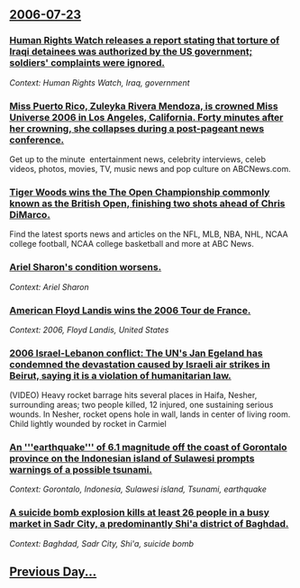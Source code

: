## [2006-07-23](/news/2006/07/23/index.md)

### [ Human Rights Watch releases a report stating that torture of Iraqi detainees was authorized by the US government; soldiers' complaints were ignored.  ](/news/2006/07/23/human-rights-watch-releases-a-report-stating-that-torture-of-iraqi-detainees-was-authorized-by-the-us-government-soldiers-complaints-were.md)
_Context: Human Rights Watch, Iraq, government_

### [ Miss Puerto Rico, Zuleyka Rivera Mendoza, is crowned Miss Universe 2006 in Los Angeles, California. Forty minutes after her crowning, she collapses during a post-pageant news conference.  ](/news/2006/07/23/miss-puerto-rico-zuleyka-rivera-mendoza-is-crowned-miss-universe-2006-in-los-angeles-california-forty-minutes-after-her-crowning-she-c.md)
Get up to the minute &nbsp;entertainment news,&nbsp;celebrity&nbsp;interviews, celeb videos, photos, movies, TV, music news and pop culture on&nbsp;ABCNews.com.

### [ Tiger Woods wins the The Open Championship commonly known as the British Open, finishing two shots ahead of Chris DiMarco. ](/news/2006/07/23/tiger-woods-wins-the-the-open-championship-commonly-known-as-the-british-open-finishing-two-shots-ahead-of-chris-dimarco.md)
Find the latest sports news and articles on the NFL, MLB, NBA, NHL, NCAA college football, NCAA college basketball and more at ABC News.

### [ Ariel Sharon's condition worsens. ](/news/2006/07/23/ariel-sharon-s-condition-worsens.md)
_Context: Ariel Sharon_

### [ American Floyd Landis wins the 2006 Tour de France. ](/news/2006/07/23/american-floyd-landis-wins-the-2006-tour-de-france.md)
_Context: 2006, Floyd Landis, United States_

### [ 2006 Israel-Lebanon conflict: The UN's Jan Egeland has condemned the devastation caused by Israeli air strikes in Beirut, saying it is a violation of humanitarian law.](/news/2006/07/23/2006-israel-lebanon-conflict-p-the-un-s-jan-egeland-has-condemned-the-devastation-caused-by-israeli-air-strikes-in-beirut-saying-it-is-a-v.md)
(VIDEO) Heavy rocket barrage hits several places in Haifa, Nesher, surrounding areas; two people killed, 12 injured, one sustaining serious wounds. In Nesher, rocket opens hole in wall, lands in center of living room. Child lightly wounded by rocket in Carmiel

### [ An '''earthquake''' of 6.1 magnitude off the coast of Gorontalo province on the Indonesian island of Sulawesi prompts warnings of a possible tsunami. ](/news/2006/07/23/an-earthquake-of-6-1-magnitude-off-the-coast-of-gorontalo-province-on-the-indonesian-island-of-sulawesi-prompts-warnings-of-a-possibl.md)
_Context: Gorontalo, Indonesia, Sulawesi island, Tsunami, earthquake_

### [ A suicide bomb explosion kills at least 26 people in a busy market in Sadr City, a predominantly Shi'a district of Baghdad. ](/news/2006/07/23/a-suicide-bomb-explosion-kills-at-least-26-people-in-a-busy-market-in-sadr-city-a-predominantly-shi-a-district-of-baghdad.md)
_Context: Baghdad, Sadr City, Shi'a, suicide bomb_

## [Previous Day...](/news/2006/07/22/index.md)

